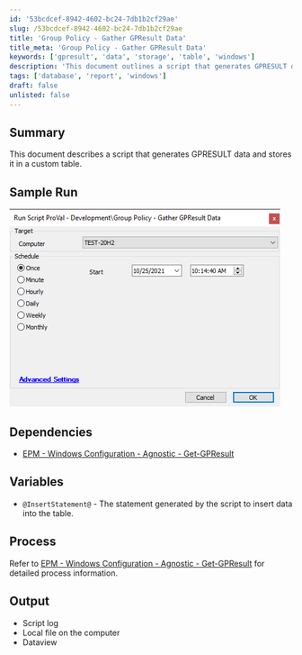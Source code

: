 ```yaml
---
id: '53bcdcef-8942-4602-bc24-7db1b2cf29ae'
slug: /53bcdcef-8942-4602-bc24-7db1b2cf29ae
title: 'Group Policy - Gather GPResult Data'
title_meta: 'Group Policy - Gather GPResult Data'
keywords: ['gpresult', 'data', 'storage', 'table', 'windows']
description: 'This document outlines a script that generates GPRESULT data and stores it in a custom table. It includes sample runs, dependencies, and process information to help users effectively utilize the script for data management.'
tags: ['database', 'report', 'windows']
draft: false
unlisted: false
---
```


## Summary

This document describes a script that generates GPRESULT data and stores it in a custom table.

## Sample Run

![Sample Run](../../../static/img/Group-Policy---Gather-GPResult-Data/image_1.png)

## Dependencies

- [EPM - Windows Configuration - Agnostic - Get-GPResult](<../../powershell/Get-GPResult.md>)

## Variables

- `@InsertStatement@` - The statement generated by the script to insert data into the table.

## Process

Refer to [EPM - Windows Configuration - Agnostic - Get-GPResult](<../../powershell/Get-GPResult.md>) for detailed process information.

## Output

- Script log
- Local file on the computer
- Dataview


